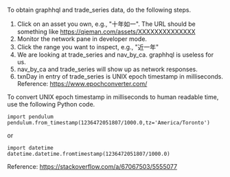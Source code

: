 To obtain graphhql and trade_series data, do the following steps.
1. Click on an asset you own, e.g., "十年如一". The URL should be something like https://qieman.com/assets/XXXXXXXXXXXXXX
2. Monitor the network pane in developer mode.
3. Click the range you want to inspect, e.g., "近一年"
4. We are looking at trade_series and nav_by_ca. graphhql is useless for us.
5. nav_by_ca and trade_series will show up as network responses.
6. txnDay in entry of trade_series is UNIX epoch timestamp in milliseconds. Reference: https://www.epochconverter.com/

To convert UNIX epoch timestamp in milliseconds to human readable time, use the following Python code.
```
import pendulum
pendulum.from_timestamp(1236472051807/1000.0,tz='America/Toronto')
```
or 
```
import datetime
datetime.datetime.fromtimestamp(1236472051807/1000.0)
```
Reference: https://stackoverflow.com/a/67067503/5555077
